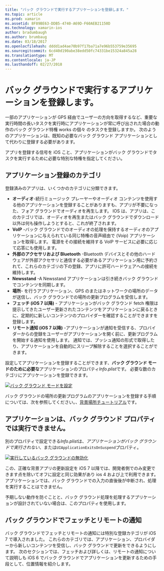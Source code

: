 ```yaml
---
title: "バック グラウンドで実行するアプリケーションを登録します。"
ms.topic: article
ms.prod: xamarin
ms.assetid: 8F89BE63-DDB5-4740-A69D-F60AEB21150D
ms.technology: xamarin-ios
author: bradumbaugh
ms.author: brumbaug
ms.date: 03/18/2017
ms.openlocfilehash: dddd1ad4ae70b97f17ba71a7e96b553759e35695
ms.sourcegitcommit: 6cd40d190abe38edd50fc74331be15324a845a28
ms.translationtype: MT
ms.contentlocale: ja-JP
ms.lasthandoff: 02/27/2018
---
```

# <a name="registering-applications-to-run-in-the-background"></a>バック グラウンドで実行するアプリケーションを登録します。

一部のアプリケーションが GPS 経由でユーザーの方向を取得するなど、重要な実行時間の長いタスクを実行時にアプリケーションが常に呼び出された場合の動作のバック グラウンド特権 works の個々 のタスクを登録しますか。 次のようのアプリケーションは、既知の必要なバック グラウンド アプリケーションとして代わりに登録する必要があります。

アプリを登録する信号を iOS こと、アプリケーションがバック グラウンドでタスクを実行するために必要な特別な特権を指定してください。

## <a name="application-registration-categories"></a>アプリケーション登録のカテゴリ

登録済みのアプリは、いくつかのカテゴリに分類できます。

-  **オーディオ**-続行ミュージック プレーヤーやオーディオ コンテンツを使用する他のアプリケーションを登録することがありますも、アプリが不要になった、フォア グラウンドでオーディオを再生します。 IOS は、アプリは、このカテゴリでは、オーディオを再生またはバック グラウンドでダウンロード以外は何も操作しようとすると、これが終了されます。
-  **VoIP** -バック グラウンドでのオーディオの処理を保持するオーディオのアプリケーションに与えられている同じ特権の音声経由で (Voip) アプリケーションを取得します。 電源をその接続を維持する VoIP サービスに必要に応じて応答にも使用します。
-  **外部のアクセサリおよび Bluetooth** -Bluetooth デバイスとその他のハードウェアが外部アクセサリと通信する必要があるアプリケーション用に予約されて、これらのカテゴリの下の登録、アプリに許可ハードウェアへの接続を維持します。
-  **Newsstand** -A Newsstand アプリケーションは引き続きバック グラウンドでコンテンツを同期します。
-  **場所**- を行うアプリケーション、GPS のまたはネットワークの場所のデータが送信し、バック グラウンドでの場所の更新プログラムを受信します。
-  **フェッチ (iOS 7 以降)** - アプリケーションがバック グラウンド fetch 権限は提示してきたユーザー更新されたコンテンツをアプリケーションに戻るときに、定期的に新しいコンテンツのプロバイダーを確認することができますを登録します。
-  **リモート通知 (iOS 7 以降)** -アプリケーションが通知を受信する、プロバイダーからの登録をユーザーがアプリケーションを開く前に、更新プログラムを開始する通知を使用します。 通知では、プッシュ通知の形式で取得したり、アプリケーションを自動的にスリープ解除することを選択することができます。


設定してアプリケーションを登録することができます、**バック グラウンド モードのために必要な**アプリケーションのプロパティ*Info.plist*です。 必要な数のカテゴリにアプリケーションを登録できます。

 [ ![](registering-applications-to-run-in-background-images/bgmodes.png "バック グラウンド モードを設定")](registering-applications-to-run-in-background-images/bgmodes.png)

バック グラウンドの場所の更新プログラムのアプリケーションを登録する手順については、次を参照してください。、[背景場所チュートリアル](~/ios/app-fundamentals/backgrounding/ios-backgrounding-walkthroughs/location-walkthrough.md)です。

## <a name="application-does-not-run-in-background-property"></a>アプリケーションは、バック グラウンド プロパティでは実行できません。

別のプロパティで設定できる*Info.plist*は、*アプリケーションがバック グラウンドで実行されない*、または`UIApplicationExitsOnSuspend`プロパティ。

 [ ![](registering-applications-to-run-in-background-images/plist.png "実行しているバック グラウンドの無効化")](registering-applications-to-run-in-background-images/plist.png)

この、正確な背景アプリの更新設定を iOS 7 以降では、開発者側でのみ変更できます点を除いてオフに設定と同じ効果があり ios 4 および上で利用できます。 アプリケーションでは、バック グラウンドでの入力の直後後が中断され、処理を実行することはできません。

予期しない動作を防ぐことと、バック グラウンド処理を処理するアプリケーションが設計されていない場合は、このプロパティを使用します。

## <a name="background-fetch-and-remote-notifications"></a>バック グラウンドでフェッチとリモートの通知

バック グラウンドでフェッチとリモートの通知には特別な登録カテゴリが iOS 7 で導入されました。 これらのカテゴリでは、アプリケーション、プロバイダーから新しいコンテンツを受信し、バック グラウンドで更新をできるようにします。 次のセクションでは、フェッチおよび詳しくは、リモートの通知について説明しも iOS 6 でバック グラウンドでアプリケーションを更新するための手段として、位置情報を紹介します。
